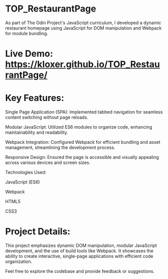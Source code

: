 # TOP_RestaurantPage

As part of The Odin Project's JavaScript curriculum, I developed a dynamic restaurant homepage using JavaScript for DOM manipulation and Webpack for module bundling.

# Live Demo: https://kloxer.github.io/TOP_RestaurantPage/
# Key Features:

Single Page Application (SPA): Implemented tabbed navigation for seamless content switching without page reloads.

Modular JavaScript: Utilized ES6 modules to organize code, enhancing maintainability and readability.

Webpack Integration: Configured Webpack for efficient bundling and asset management, streamlining the development process.

Responsive Design: Ensured the page is accessible and visually appealing across various devices and screen sizes.

Technologies Used:

JavaScript (ES6)

Webpack

HTML5

CSS3


# Project Details:

This project emphasizes dynamic DOM manipulation, modular JavaScript development, and the use of build tools like Webpack. It showcases the ability to create interactive, single-page applications with efficient code organization.

Feel free to explore the codebase and provide feedback or suggestions.
